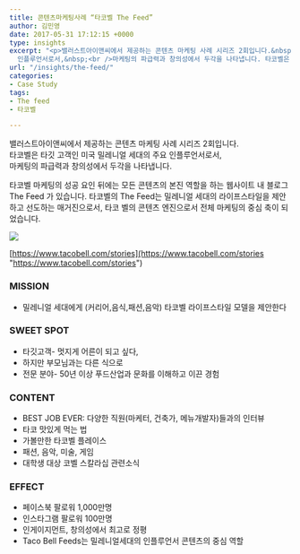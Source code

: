 ```yaml
---
title: 콘텐츠마케팅사례 “타코벨 The Feed”
author: 김민영
date: 2017-05-31 17:12:15 +0000
type: insights
excerpt: "<p>밸러스트아이앤씨에서 제공하는 콘텐츠 마케팅 사례 시리즈 2회입니다.&nbsp;타코벨은 타깃 고객인 미국 밀레니얼 세대의 주요
  인플루언서로서,&nbsp;<br />마케팅의 파급력과 창의성에서 두각을 나타냅니다. 타코벨은 어떻게 콘텐츠 마케팅을 하고 있을까요?</p>"
url: "/insights/the-feed/"
categories:
- Case Study
tags:
- The feed
- 타코벨

---
```

밸러스트아이앤씨에서 제공하는 콘텐츠 마케팅 사례 시리즈 2회입니다.   
타코벨은 타깃 고객인 미국 밀레니얼 세대의 주요 인플루언서로서,   
마케팅의 파급력과 창의성에서 두각을 나타냅니다.

타코벨 마케팅의 성공 요인 뒤에는 모든 콘텐츠의 본진 역할을 하는 웹사이트 내 블로그 The Feed 가 있습니다. 타코벨의 The Feed는 밀레니얼 세대의 라이프스타일을 제안하고 선도하는 매거진으로서, 타코 벨의 콘텐츠 엔진으로서 전체 마케팅의 중심 축이 되었습니다.

![](https://s3.ap-northeast-2.amazonaws.com/ballast-website-images/%ED%83%80%EC%BD%94%EB%B2%A8.png)

[https://www.tacobell.com/stories](https://www.tacobell.com/stories "https://www.tacobell.com/stories")

### MISSION

* 밀레니얼 세대에게 (커리어,음식,패션,음악) 타코벨 라이프스타일 모델을 제안한다

### SWEET SPOT

* 타깃고객- 멋지게 어른이 되고 싶다, 
* 하지만 부모님과는 다른 식으로
* 전문 분야- 50년 이상 푸드산업과 문화를 이해하고 이끈 경험

### CONTENT

* BEST JOB EVER: 다양한 직원(마케터, 건축가, 메뉴개발자)들과의 인터뷰
* 타코 맛있게 먹는 법 
* 가볼만한 타코벨 플레이스
* 패션, 음악, 미술, 게임
* 대학생 대상 코벨 스칼라십 관련소식

### EFFECT

* 페이스북 팔로워 1,000만명
* 인스타그램 팔로워 100만명
* 인게이지먼트, 창의성에서 최고로 정평
* Taco Bell Feeds는 밀레니얼세대의 인플루언서 콘텐츠의 중심 역할
